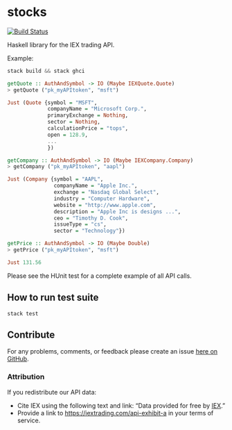 # stocks

[![Build Status](https://travis-ci.org/dabcoder/stocks.svg?branch=master)](https://travis-ci.org/dabcoder/stocks)

Haskell library for the IEX trading API.

Example:

```haskell
stack build && stack ghci

getQuote :: AuthAndSymbol -> IO (Maybe IEXQuote.Quote)
> getQuote ("pk_myAPItoken", "msft")

Just (Quote {symbol = "MSFT",
             companyName = "Microsoft Corp.",
             primaryExchange = Nothing,
             sector = Nothing,
             calculationPrice = "tops",
             open = 128.9,
             ...
             })

getCompany :: AuthAndSymbol -> IO (Maybe IEXCompany.Company)
> getCompany ("pk_myAPItoken", "aapl")

Just (Company {symbol = "AAPL",
               companyName = "Apple Inc.",
               exchange = "Nasdaq Global Select",
               industry = "Computer Hardware",
               website = "http://www.apple.com",
               description = "Apple Inc is designs ...",
               ceo = "Timothy D. Cook",
               issueType = "cs",
               sector = "Technology"})

getPrice :: AuthAndSymbol -> IO (Maybe Double)
> getPrice ("pk_myAPItoken", "msft")

Just 131.56
```

Please see the HUnit test for a complete example
of all API calls.

## How to run test suite
```
stack test
```

## Contribute

For any problems, comments, or feedback please create an
issue [here on GitHub](https://github.com/dabcoder/stocks/issues).

### Attribution
If you redistribute our API data:

* Cite IEX using the following text and link: “Data provided for free by [IEX](https://iextrading.com/developer).”
* Provide a link to https://iextrading.com/api-exhibit-a in your terms of service.
